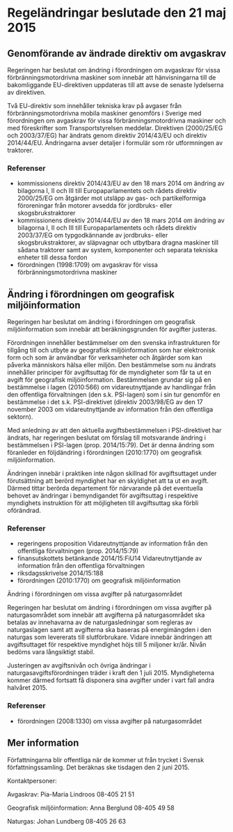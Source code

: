 # Regeländringar beslutade den 21 maj 2015

## Genomförande av ändrade direktiv om avgaskrav

Regeringen har beslutat om ändring i förordningen om avgaskrav för vissa förbränningsmotordrivna maskiner som innebär att hänvisningarna till de bakomliggande EU-direktiven uppdateras till att avse de senaste lydelserna av direktiven.

Två EU-direktiv som innehåller tekniska krav på avgaser från förbränningsmotordrivna mobila maskiner genomförs i Sverige med förordningen om avgaskrav för vissa förbränningsmotordrivna maskiner och med föreskrifter som Transportstyrelsen meddelar. Direktiven (2000/25/EG och 2003/37/EG) har ändrats genom direktiv 2014/43/EU och direktiv 2014/44/EU. Ändringarna avser detaljer i formulär som rör utformningen av traktorer.

### Referenser

* kommissionens direktiv 2014/43/EU av den 18 mars 2014 om ändring av bilagorna I, II och III till Europaparlamentets och rådets direktiv 2000/25/EG om åtgärder mot utsläpp av gas- och partikelformiga föroreningar från motorer avsedda för jordbruks- eller skogsbrukstraktorer
* kommissionens direktiv 2014/44/EU av den 18 mars 2014 om ändring av bilagorna I, II och III till Europaparlamentets och rådets direktiv 2003/37/EG om typgodkännande av jordbruks- eller skogsbrukstraktorer, av släpvagnar och utbytbara dragna maskiner till sådana traktorer samt av system, komponenter och separata tekniska enheter till dessa fordon
* förordningen (1998:1709) om avgaskrav för vissa förbränningsmotordrivna maskiner

## Ändring i förordningen om geografisk miljöinformation

Regeringen har beslutat om ändring i förordningen om geografisk miljöinformation som innebär att beräkningsgrunden för avgifter justeras.

Förordningen innehåller bestämmelser om den svenska infrastrukturen för tillgång till och utbyte av geografisk miljöinformation som har elektronisk form och som är användbar för verksamheter och åtgärder som kan påverka människors hälsa eller miljön. Den bestämmelse som nu ändrats innehåller principer för avgiftsuttag för de myndigheter som får ta ut en avgift för geografisk miljöinformation. Bestämmelsen grundar sig på en bestämmelse i lagen (2010:566) om vidareutnyttjande av handlingar från den offentliga förvaltningen (den s.k. PSI-lagen) som i sin tur genomför en bestämmelse i det s.k. PSI-direktivet (direktiv 2003/98/EG av den 17 november 2003 om vidareutnyttjande av information från den offentliga sektorn).

Med anledning av att den aktuella avgiftsbestämmelsen i PSI-direktivet har ändrats, har regeringen beslutat om förslag till motsvarande ändring i bestämmelsen i PSI-lagen (prop. 2014/15:79). Det är denna ändring som föranleder en följdändring i förordningen (2010:1770) om geografisk miljöinformation.

Ändringen innebär i praktiken inte någon skillnad för avgiftsuttaget under förutsättning att berörd myndighet har en skyldighet att ta ut en avgift. Därmed tittar berörda departement för närvarande på det eventuella behovet av ändringar i bemyndigandet för avgiftsuttag i respektive myndighets instruktion för att möjligheten till avgiftsuttag ska förbli oförändrad.

### Referenser

* regeringens proposition Vidareutnyttjande av information från den offentliga förvaltningen (prop. 2014/15:79)
* finansutskottets betänkande 2014/15:FiU14 Vidareutnyttjande av information från den offentliga förvaltningen
* riksdagsskrivelse 2014/15:188
* förordningen (2010:1770) om geografisk miljöinformation

Ändring i förordningen om vissa avgifter på naturgasområdet

Regeringen har beslutat om ändring i förordningen om vissa avgifter på naturgasområdet som innebär att avgifterna på naturgasområdet ska betalas av innehavarna av de naturgasledningar som regleras av naturgaslagen samt att avgifterna ska baseras på energimängden i den naturgas som levererats till slutförbrukare. Vidare innebär ändringen att avgiftsuttaget för respektive myndighet höjs till 5 miljoner kr/år. Nivån bedöms vara långsiktigt stabil.

Justeringen av avgiftsnivån och övriga ändringar i naturgasavgiftsförordningen träder i kraft den 1 juli 2015. Myndigheterna kommer därmed fortsatt få disponera sina avgifter under i vart fall andra halvåret 2015.

### Referenser

* förordningen (2008:1330) om vissa avgifter på naturgasområdet

## Mer information

Författningarna blir offentliga när de kommer ut från trycket i Svensk författningssamling. Det beräknas ske tisdagen den 2 juni 2015.

Kontaktpersoner:

Avgaskrav: Pia-Maria Lindroos 08-405 21 51

Geografisk miljöinformation: Anna Berglund 08-405 49 58

Naturgas: Johan Lundberg 08-405 26 63
